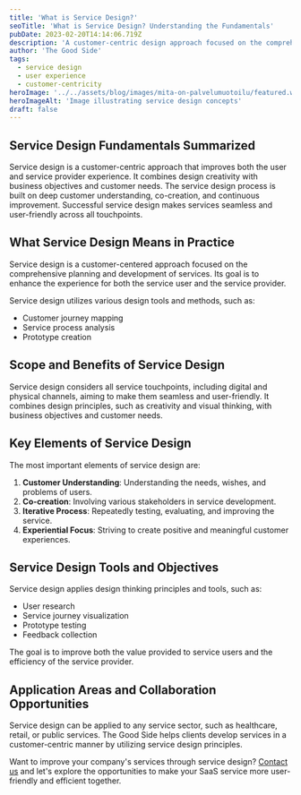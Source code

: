 ```yaml
---
title: 'What is Service Design?'
seoTitle: 'What is Service Design? Understanding the Fundamentals'
pubDate: 2023-02-20T14:14:06.719Z
description: 'A customer-centric design approach focused on the comprehensive planning and development of services to create seamless and user-friendly experiences.'
author: 'The Good Side'
tags:
  - service design
  - user experience
  - customer-centricity
heroImage: '../../assets/blog/images/mita-on-palvelumuotoilu/featured.webp'
heroImageAlt: 'Image illustrating service design concepts'
draft: false
---
```


## Service Design Fundamentals Summarized

Service design is a customer-centric approach that improves both the user and service provider experience. It combines design creativity with business objectives and customer needs. The service design process is built on deep customer understanding, co-creation, and continuous improvement. Successful service design makes services seamless and user-friendly across all touchpoints.

## What Service Design Means in Practice

Service design is a customer-centered approach focused on the comprehensive planning and development of services. Its goal is to enhance the experience for both the service user and the service provider.

Service design utilizes various design tools and methods, such as:

- Customer journey mapping
- Service process analysis
- Prototype creation

## Scope and Benefits of Service Design

Service design considers all service touchpoints, including digital and physical channels, aiming to make them seamless and user-friendly. It combines design principles, such as creativity and visual thinking, with business objectives and customer needs.

## Key Elements of Service Design

The most important elements of service design are:

1. **Customer Understanding**: Understanding the needs, wishes, and problems of users.
2. **Co-creation**: Involving various stakeholders in service development.
3. **Iterative Process**: Repeatedly testing, evaluating, and improving the service.
4. **Experiential Focus**: Striving to create positive and meaningful customer experiences.

## Service Design Tools and Objectives

Service design applies design thinking principles and tools, such as:

- User research
- Service journey visualization
- Prototype testing
- Feedback collection

The goal is to improve both the value provided to service users and the efficiency of the service provider.

## Application Areas and Collaboration Opportunities

Service design can be applied to any service sector, such as healthcare, retail, or public services. The Good Side helps clients develop services in a customer-centric manner by utilizing service design principles.

Want to improve your company's services through service design? [Contact us](/contact) and let's explore the opportunities to make your SaaS service more user-friendly and efficient together. 
